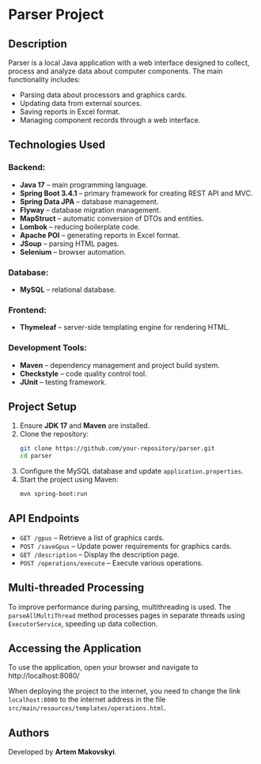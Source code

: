 # Parser Project

## Description

Parser is a local Java application with a web interface designed to collect, process and analyze data about computer components. The main functionality includes:

- Parsing data about processors and graphics cards.
- Updating data from external sources.
- Saving reports in Excel format.
- Managing component records through a web interface.

## Technologies Used

### Backend:
- **Java 17** – main programming language.
- **Spring Boot 3.4.1** – primary framework for creating REST API and MVC.
- **Spring Data JPA** – database management.
- **Flyway** – database migration management.
- **MapStruct** – automatic conversion of DTOs and entities.
- **Lombok** – reducing boilerplate code.
- **Apache POI** – generating reports in Excel format.
- **JSoup** – parsing HTML pages.
- **Selenium** – browser automation.

### Database:
- **MySQL** – relational database.

### Frontend:
- **Thymeleaf** – server-side templating engine for rendering HTML.

### Development Tools:
- **Maven** – dependency management and project build system.
- **Checkstyle** – code quality control tool.
- **JUnit** – testing framework.

## Project Setup

1. Ensure **JDK 17** and **Maven** are installed.
2. Clone the repository:
   ```sh
   git clone https://github.com/your-repository/parser.git
   cd parser
   ```
3. Configure the MySQL database and update `application.properties`.
4. Start the project using Maven:
   ```sh
   mvn spring-boot:run
   ```

## API Endpoints

- `GET /gpus` – Retrieve a list of graphics cards.
- `POST /saveGpus` – Update power requirements for graphics cards.
- `GET /description` – Display the description page.
- `POST /operations/execute` – Execute various operations.

## Multi-threaded Processing

To improve performance during parsing, multithreading is used. The `parseAllMultiThread` method processes pages in separate threads using `ExecutorService`, speeding up data collection.

## Accessing the Application
To use the application, open your browser and navigate to http://localhost:8080/

When deploying the project to the internet, you need to change the link `localhost:8080` to the internet address in the file `src/main/resources/templates/operations.html`.

## Authors

Developed by **Artem Makovskyi**.


